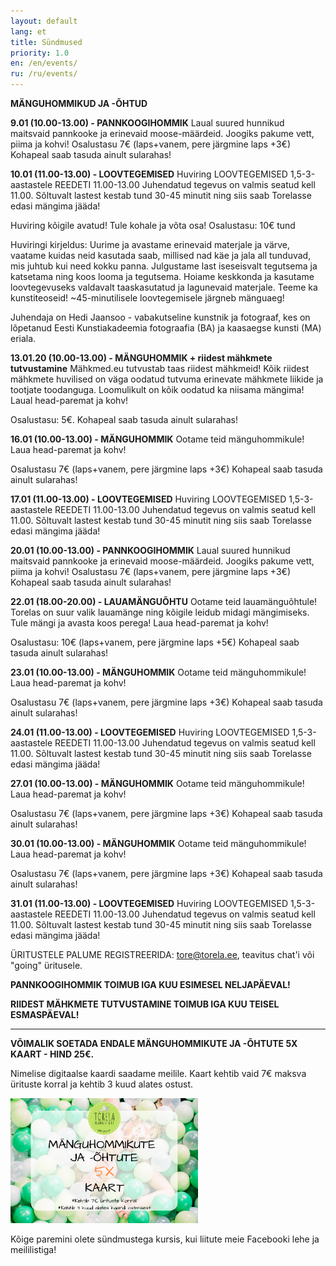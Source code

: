 ```yaml
---
layout: default
lang: et
title: Sündmused
priority: 1.0
en: /en/events/
ru: /ru/events/
---
```


**MÄNGUHOMMIKUD JA -ÕHTUD**


**9.01 (10.00-13.00) - PANNKOOGIHOMMIK**
Laual suured hunnikud maitsvaid pannkooke ja erinevaid moose-määrdeid.
Joogiks pakume vett, piima ja kohvi!
Osalustasu 7€ (laps+vanem, pere järgmine laps +3€)
Kohapeal saab tasuda ainult sularahas!


**10.01 (11.00-13.00) - LOOVTEGEMISED** 
Huviring LOOVTEGEMISED
1,5-3-aastastele
REEDETI
11.00-13.00
Juhendatud tegevus on valmis seatud kell 11.00. Sõltuvalt lastest kestab tund 30-45 minutit ning siis saab Torelasse edasi mängima jääda! 

Huviring kõigile avatud! Tule kohale ja võta osa! 
Osalustasu: 10€ tund

Huviringi kirjeldus: 
Uurime ja avastame erinevaid materjale ja värve, vaatame kuidas neid kasutada saab, millised nad käe ja jala all tunduvad, mis juhtub kui need kokku panna. Julgustame last iseseisvalt tegutsema ja katsetama ning koos looma ja tegutsema. Hoiame keskkonda ja kasutame loovtegevuseks valdavalt taaskasutatud ja lagunevaid materjale. Teeme ka kunstiteoseid! ~45-minutilisele loovtegemisele järgneb mänguaeg!

Juhendaja on Hedi Jaansoo - vabakutseline kunstnik ja fotograaf, kes on lõpetanud Eesti Kunstiakadeemia fotograafia (BA) ja kaasaegse kunsti (MA) eriala.


**13.01.20 (10.00-13.00) - MÄNGUHOMMIK + riidest mähkmete tutvustamine**
Mähkmed.eu tutvustab taas riidest mähkmeid! Kõik riidest mähkmete huvilised on väga oodatud tutvuma erinevate mähkmete liikide ja tootjate toodanguga. 
Loomulikult on kõik oodatud ka niisama mängima! 
Laual head-paremat ja kohv! 

Osalustasu: 5€. 
Kohapeal saab tasuda ainult sularahas!


**16.01 (10.00-13.00) - MÄNGUHOMMIK**
Ootame teid mänguhommikule! Laua head-paremat ja kohv!

Osalustasu 7€ (laps+vanem, pere järgmine laps +3€)
Kohapeal saab tasuda ainult sularahas!


**17.01 (11.00-13.00) - LOOVTEGEMISED** 
Huviring LOOVTEGEMISED
1,5-3-aastastele
REEDETI
11.00-13.00
Juhendatud tegevus on valmis seatud kell 11.00. Sõltuvalt lastest kestab tund 30-45 minutit ning siis saab Torelasse edasi mängima jääda! 


**20.01 (10.00-13.00) - PANNKOOGIHOMMIK**
Laual suured hunnikud maitsvaid pannkooke ja erinevaid moose-määrdeid.
Joogiks pakume vett, piima ja kohvi!
Osalustasu 7€ (laps+vanem, pere järgmine laps +3€)
Kohapeal saab tasuda ainult sularahas!


**22.01 (18.00-20.00) - LAUAMÄNGUÕHTU**
Ootame teid lauamänguõhtule! Torelas on suur valik lauamänge ning kõigile leidub midagi mängimiseks. Tule mängi ja avasta koos perega! 
Laua head-paremat ja kohv!

Osalustasu: 10€ (laps+vanem, pere järgmine laps +5€)
Kohapeal saab tasuda ainult sularahas!


**23.01 (10.00-13.00) - MÄNGUHOMMIK**
Ootame teid mänguhommikule! Laua head-paremat ja kohv!

Osalustasu 7€ (laps+vanem, pere järgmine laps +3€)
Kohapeal saab tasuda ainult sularahas!


**24.01 (11.00-13.00) - LOOVTEGEMISED** 
Huviring LOOVTEGEMISED
1,5-3-aastastele
REEDETI
11.00-13.00
Juhendatud tegevus on valmis seatud kell 11.00. Sõltuvalt lastest kestab tund 30-45 minutit ning siis saab Torelasse edasi mängima jääda! 


**27.01 (10.00-13.00) - MÄNGUHOMMIK**
Ootame teid mänguhommikule! Laua head-paremat ja kohv!

Osalustasu 7€ (laps+vanem, pere järgmine laps +3€)
Kohapeal saab tasuda ainult sularahas!


**30.01 (10.00-13.00) - MÄNGUHOMMIK**
Ootame teid mänguhommikule! Laua head-paremat ja kohv!

Osalustasu 7€ (laps+vanem, pere järgmine laps +3€)
Kohapeal saab tasuda ainult sularahas!


**31.01 (11.00-13.00) - LOOVTEGEMISED** 
Huviring LOOVTEGEMISED
1,5-3-aastastele
REEDETI
11.00-13.00
Juhendatud tegevus on valmis seatud kell 11.00. Sõltuvalt lastest kestab tund 30-45 minutit ning siis saab Torelasse edasi mängima jääda! 


ÜRITUSTELE PALUME REGISTREERIDA: tore@torela.ee, teavitus chat'i või "going" üritusele. 

**PANNKOOGIHOMMIK TOIMUB IGA KUU ESIMESEL NELJAPÄEVAL!**

**RIIDEST MÄHKMETE TUTVUSTAMINE TOIMUB IGA KUU TEISEL ESMASPÄEVAL!**

***

**VÕIMALIK SOETADA ENDALE MÄNGUHOMMIKUTE JA -ÕHTUTE 5X KAART - HIND 25€.**

Nimelise digitaalse kaardi saadame meilile. Kaart kehtib vaid 7€ maksva ürituste korral ja kehtib 3 kuud alates ostust.

<img alt="5xkaart" src="5x-kaart.png" height="200">

Kõige paremini olete sündmustega kursis, kui liitute meie Facebooki lehe ja meililistiga!

